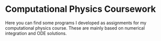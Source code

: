 # Computational Physics Coursework
Here you can find some programs I developed as assignments for my computational physics course.
These are mainly based on numerical integration and ODE solutions. 
